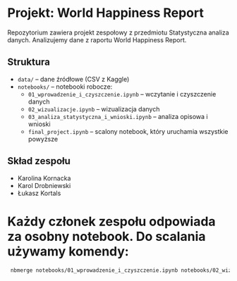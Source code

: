 # Projekt: World Happiness Report

Repozytorium zawiera projekt zespołowy z przedmiotu Statystyczna analiza danych. Analizujemy dane z raportu World Happiness Report.

## Struktura
- `data/` – dane źródłowe (CSV z Kaggle)
- `notebooks/` – notebooki robocze:
  - `01_wprowadzenie_i_czyszczenie.ipynb` – wczytanie i czyszczenie danych
  - `02_wizualizacje.ipynb` – wizualizacja danych
  - `03_analiza_statystyczna_i_wnioski.ipynb` – analiza opisowa i wnioski
  - `final_project.ipynb` – scalony notebook, który uruchamia wszystkie powyższe

## Skład zespołu
- Karolina Kornacka
- Karol Drobniewski
- Łukasz Kortals

# Każdy członek zespołu odpowiada za osobny notebook. Do scalania używamy komendy:
```bash
 nbmerge notebooks/01_wprowadzenie_i_czyszczenie.ipynb notebooks/02_wizualizacja.ipynb notebooks/03_analiza_statystyczna_i_wnioski.ipynb --output final_project.ipynb .
```


<!-- dodałem 
pip install nbformat
ip install nbmerge -->

<!-- wygląda na to, że za każdym razem to nadpisuje. czyli najpierw czyści plik docelowy, a później kopuje. czy jakoś tak, w każdym razie działa -->
<!-- nbmerge notebooks/01_wprowadzenie_i_czyszczenie.ipynb notebooks/02_wizualizacja.ipynb notebooks/03_analiza_statystyczna_i_wnioski.ipynb --output final_project.ipynb -->